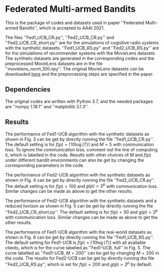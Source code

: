 # Federated Multi-armed Bandits

This is the package of codes and datasets used in paper ''Federated Multi-armed Bandits'', which is accepted to AAAI 2021. 

The files ''Fed1_UCB_CR.py'', ''Fed2_UCB_CR.py'' and  ''Fed2_UCB_CR_short.py'' are for the simulations of cognitive radio systems with the synthetic datasets. ''Fed1_UCB_RS.py'' and ''Fed2_UCB_RS.py'' are for the simulations of recommender systems with the MovieLens datasets. The synthetic datasets are generated in the corresponding codes and the preprocessed MovieLens datasets are in the file ''movielens_norm_100.npy''. The original MovieLens datasets can be downloaded [here](https://grouplens.org/datasets/hetrec-2011/) and the preprocessing steps are specified in the paper.

## Dependencies

The original codes are written with Python 3.7, and the needed packages are ''numpy 1.18.1'' and ''matplotlib 3.1.3''.

## Results

The performance of Fed1-UCB algorithm with the synthetic datasets as shown in Fig. 3 can be get by directly running the file ''Fed1_UCB_CR.py''. The default setting is for $f(p)=\lceil10\log(T)\rceil$ and $M=5$ with communication loss. To ignore the communication loss, comment out the line of computing it, which is labelled in the code. Results with other choices of $M$ and $f(p)$ under different bandit environments can also be get by changing the corresponding parameters in the code.

The performance of Fed2-UCB algorithm with the synthetic datasets as shown in Fig. 4 can be get by directly running the file ''Fed2_UCB_CR.py''. The default setting is for $f(p)=100$ and $g(p)=2^p$ with communication loss. Similar changes can be made as above to get the other results.

The performance of Fed2-UCB algorithm with the synthetic datasets and a reduced horizon as shown in Fig. 5 can be get by directly running the file ''Fed2_UCB_CR_short.py''. The default setting is for $f(p)=50$ and $g(p)=2^p$ with communication loss. Similar changes can be made as above to get the other results.

The performance of Fed1-UCB algorithm with the real-world datasets as shown in Fig. 6 can be get by directly running the file ''Fed1_UCB_RS.py''. The default setting for Fed1-UCB is $f(p)=\lceil10\log(T)\rceil$ with all available clients, which is for the curve labelled as ''Fed1-UCB, full'' in Fig. 5. The curve labelled as ''Fed1-UCB, $M=200$'' can be get by changing $M=200$ in the code. The results for Fed2-UCB can be get by directly running the file ''Fed2_UCB_RS.py'', which is set for $f(p)=200$ and $g(p)=2^p$ by default.
